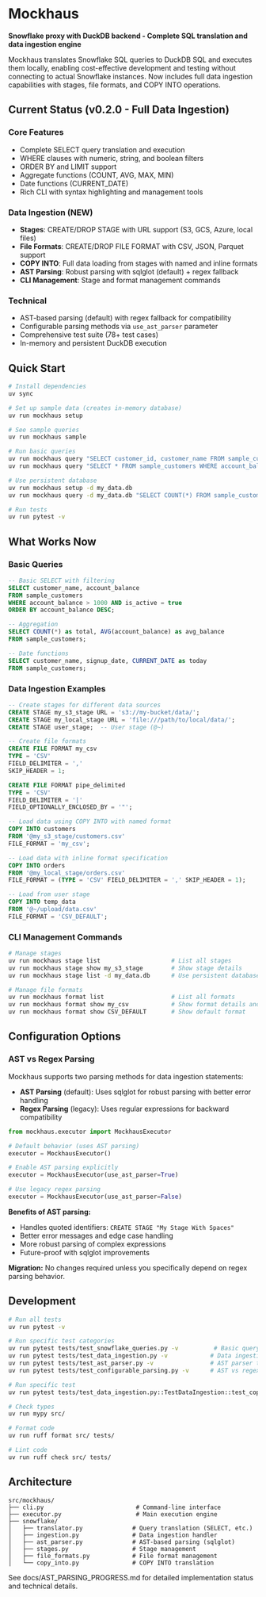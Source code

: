 # Mockhaus

**Snowflake proxy with DuckDB backend - Complete SQL translation and data ingestion engine**

Mockhaus translates Snowflake SQL queries to DuckDB SQL and executes them locally, enabling cost-effective development and testing without connecting to actual Snowflake instances. Now includes full data ingestion capabilities with stages, file formats, and COPY INTO operations.

## Current Status (v0.2.0 - Full Data Ingestion)

### Core Features
- Complete SELECT query translation and execution
- WHERE clauses with numeric, string, and boolean filters  
- ORDER BY and LIMIT support
- Aggregate functions (COUNT, AVG, MAX, MIN)
- Date functions (CURRENT_DATE)
- Rich CLI with syntax highlighting and management tools

### Data Ingestion (NEW)
- **Stages**: CREATE/DROP STAGE with URL support (S3, GCS, Azure, local files)
- **File Formats**: CREATE/DROP FILE FORMAT with CSV, JSON, Parquet support
- **COPY INTO**: Full data loading from stages with named and inline formats
- **AST Parsing**: Robust parsing with sqlglot (default) + regex fallback
- **CLI Management**: Stage and format management commands

### Technical
- AST-based parsing (default) with regex fallback for compatibility
- Configurable parsing methods via `use_ast_parser` parameter
- Comprehensive test suite (78+ test cases)
- In-memory and persistent DuckDB execution

## Quick Start

```bash
# Install dependencies
uv sync

# Set up sample data (creates in-memory database)
uv run mockhaus setup

# See sample queries
uv run mockhaus sample

# Run basic queries
uv run mockhaus query "SELECT customer_id, customer_name FROM sample_customers"
uv run mockhaus query "SELECT * FROM sample_customers WHERE account_balance > 1000" --verbose

# Use persistent database
uv run mockhaus setup -d my_data.db
uv run mockhaus query -d my_data.db "SELECT COUNT(*) FROM sample_customers"

# Run tests
uv run pytest -v
```

## What Works Now

### Basic Queries
```sql
-- Basic SELECT with filtering
SELECT customer_name, account_balance 
FROM sample_customers 
WHERE account_balance > 1000 AND is_active = true
ORDER BY account_balance DESC;

-- Aggregation
SELECT COUNT(*) as total, AVG(account_balance) as avg_balance 
FROM sample_customers;

-- Date functions
SELECT customer_name, signup_date, CURRENT_DATE as today 
FROM sample_customers;
```

### Data Ingestion Examples

```sql
-- Create stages for different data sources
CREATE STAGE my_s3_stage URL = 's3://my-bucket/data/';
CREATE STAGE my_local_stage URL = 'file:///path/to/local/data/';
CREATE STAGE user_stage;  -- User stage (@~)

-- Create file formats
CREATE FILE FORMAT my_csv 
TYPE = 'CSV' 
FIELD_DELIMITER = ',' 
SKIP_HEADER = 1;

CREATE FILE FORMAT pipe_delimited
TYPE = 'CSV'
FIELD_DELIMITER = '|'
FIELD_OPTIONALLY_ENCLOSED_BY = '"';

-- Load data using COPY INTO with named format
COPY INTO customers 
FROM '@my_s3_stage/customers.csv' 
FILE_FORMAT = 'my_csv';

-- Load data with inline format specification
COPY INTO orders 
FROM '@my_local_stage/orders.csv'
FILE_FORMAT = (TYPE = 'CSV' FIELD_DELIMITER = ',' SKIP_HEADER = 1);

-- Load from user stage
COPY INTO temp_data 
FROM '@~/upload/data.csv'
FILE_FORMAT = 'CSV_DEFAULT';
```

### CLI Management Commands

```bash
# Manage stages
uv run mockhaus stage list                    # List all stages
uv run mockhaus stage show my_s3_stage        # Show stage details
uv run mockhaus stage list -d my_data.db      # Use persistent database

# Manage file formats  
uv run mockhaus format list                   # List all formats
uv run mockhaus format show my_csv            # Show format details and DuckDB mapping
uv run mockhaus format show CSV_DEFAULT       # Show default format
```

## Configuration Options

### AST vs Regex Parsing

Mockhaus supports two parsing methods for data ingestion statements:

- **AST Parsing** (default): Uses sqlglot for robust parsing with better error handling
- **Regex Parsing** (legacy): Uses regular expressions for backward compatibility

```python
from mockhaus.executor import MockhausExecutor

# Default behavior (uses AST parsing)
executor = MockhausExecutor()

# Enable AST parsing explicitly  
executor = MockhausExecutor(use_ast_parser=True)

# Use legacy regex parsing
executor = MockhausExecutor(use_ast_parser=False)
```

**Benefits of AST parsing:**
- Handles quoted identifiers: `CREATE STAGE "My Stage With Spaces"`
- Better error messages and edge case handling
- More robust parsing of complex expressions
- Future-proof with sqlglot improvements

**Migration:** No changes required unless you specifically depend on regex parsing behavior.

## Development

```bash
# Run all tests
uv run pytest -v

# Run specific test categories
uv run pytest tests/test_snowflake_queries.py -v          # Basic query tests
uv run pytest tests/test_data_ingestion.py -v            # Data ingestion tests  
uv run pytest tests/test_ast_parser.py -v                # AST parser tests
uv run pytest tests/test_configurable_parsing.py -v      # AST vs regex comparison

# Run specific test
uv run pytest tests/test_data_ingestion.py::TestDataIngestion::test_copy_into_with_named_format -v

# Check types
uv run mypy src/

# Format code  
uv run ruff format src/ tests/

# Lint code
uv run ruff check src/ tests/
```

## Architecture

```
src/mockhaus/
├── cli.py                          # Command-line interface
├── executor.py                     # Main execution engine
├── snowflake/
│   ├── translator.py              # Query translation (SELECT, etc.)
│   ├── ingestion.py               # Data ingestion handler
│   ├── ast_parser.py              # AST-based parsing (sqlglot)
│   ├── stages.py                  # Stage management
│   ├── file_formats.py            # File format management
│   └── copy_into.py               # COPY INTO translation
```

See docs/AST_PARSING_PROGRESS.md for detailed implementation status and technical details.